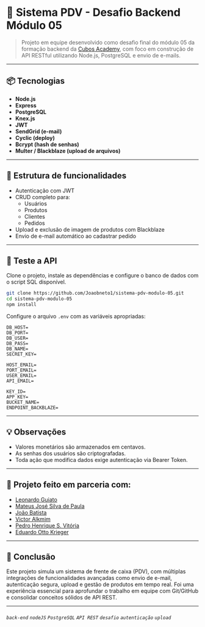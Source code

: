 # 🧾 Sistema PDV - Desafio Backend Módulo 05

> Projeto em equipe desenvolvido como desafio final do módulo 05 da formação backend da [Cubos Academy](https://cubos.academy/), com foco em construção de API RESTful utilizando Node.js, PostgreSQL e envio de e-mails.
---

## 📦 Tecnologias

- **Node.js**
- **Express**
- **PostgreSQL**
- **Knex.js**
- **JWT**
- **SendGrid (e-mail)**
- **Cyclic (deploy)**
- **Bcrypt (hash de senhas)**
- **Multer / Blackblaze (upload de arquivos)**

---

## 📁 Estrutura de funcionalidades

- Autenticação com JWT
- CRUD completo para:
  - Usuários
  - Produtos
  - Clientes
  - Pedidos
- Upload e exclusão de imagem de produtos com Blackblaze
- Envio de e-mail automático ao cadastrar pedido

---

## 🧪 Teste a API

Clone o projeto, instale as dependências e configure o banco de dados com o script SQL disponível.

```bash
git clone https://github.com/Joaobneto1/sistema-pdv-modulo-05.git
cd sistema-pdv-modulo-05
npm install
```

Configure o arquivo `.env` com as variáveis apropriadas:

```env
DB_HOST=
DB_PORT=
DB_USER=
DB_PASS=
DB_NAME=
SECRET_KEY=

HOST_EMAIL=
PORT_EMAIL=
USER_EMAIL=
API_EMAIL=

KEY_ID=
APP_KEY=
BUCKET_NAME=
ENDPOINT_BACKBLAZE=
```

---

## 💡 Observações

- Valores monetários são armazenados em centavos.
- As senhas dos usuários são criptografadas.
- Toda ação que modifica dados exige autenticação via Bearer Token.

---

## 👥 Projeto feito em parceria com:

- [Leonardo Guiato](https://github.com/LeoguiatoM5)
- [Mateus José Silva de Paula](https://github.com/Mateusjsp)
- [João Batista](https://github.com/Joaobneto1)
- [Victor Alkmim](https://github.com/victoralkmim)
- [Pedro Henrique S. Vitória](https://github.com/PedrohsVitoria)
- [Eduardo Otto Krieger](https://github.com/eduxotto)

---

## 🏁 Conclusão

Este projeto simula um sistema de frente de caixa (PDV), com múltiplas integrações de funcionalidades avançadas como envio de e-mail, autenticação segura, upload e gestão de produtos em tempo real. Foi uma experiência essencial para aprofundar o trabalho em equipe com Git/GitHub e consolidar conceitos sólidos de API REST.

---

###### `back-end` `nodeJS` `PostgreSQL` `API REST` `desafio` `autenticação` `upload`
